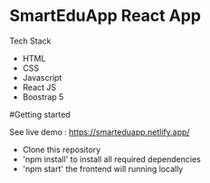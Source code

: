 # SmartEduApp React App

Tech Stack
- HTML
- CSS
- Javascript
- React JS
- Boostrap 5

#Getting started

See live demo : https://smarteduapp.netlify.app/

- Clone this repository
- 'npm install' to install all required dependencies
- 'npm start' the frontend will running locally

